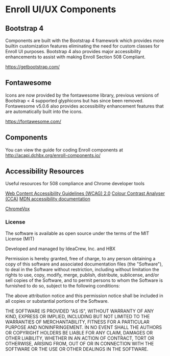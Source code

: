 # Enroll UI/UX Components

## Bootstrap 4

Components are built with the Bootstrap 4 framework which provides more builtin customization features eliminating the need for custom classes for Enroll UI purposes.  Bootstrap 4 also provides major accessibility enhancements to assist with making Enroll Section 508 Compliant.

https://getbootstrap.com/

## Fontawesome

Icons are now provided by the fontawesome library, previous versions of Bootstrap < 4 supported glyphicons but has since been removed.  Fontawesome v5.0.6 also provides accessibility enhancement features that are automatically built into the icons.

https://fontawesome.com/

## Components

You can view the guide for coding Enroll components at http://acapi.dchbx.org/enroll-components.io/

## Accessibility Resources

Useful resources for 508 compliance and Chrome developer tools

[Web Content Accessibility Guidelines (WCAG) 2.0](https://www.w3.org/TR/WCAG20/)
[Colour Contrast Analyser (CCA)](https://developer.paciellogroup.com/resources/contrastanalyser/)
[MDN accessibility documentation](https://developer.mozilla.org/en-US/docs/Web/Accessibility)

[ChromeVox](https://chrome.google.com/webstore/detail/chromevox/kgejglhpjiefppelpmljglcjbhoiplfn) 


### License

The software is available as open source under the terms of the MIT License (MIT)

Developed and managed by IdeaCrew, Inc. and HBX

Permission is hereby granted, free of charge, to any person obtaining a copy
of this software and associated documentation files (the "Software"), to deal
in the Software without restriction, including without limitation the rights
to use, copy, modify, merge, publish, distribute, sublicense, and/or sell
copies of the Software, and to permit persons to whom the Software is
furnished to do so, subject to the following conditions:

The above attribution notice and this permission notice shall be included in
all copies or substantial portions of the Software.

THE SOFTWARE IS PROVIDED "AS IS", WITHOUT WARRANTY OF ANY KIND, EXPRESS OR
IMPLIED, INCLUDING BUT NOT LIMITED TO THE WARRANTIES OF MERCHANTABILITY,
FITNESS FOR A PARTICULAR PURPOSE AND NONINFRINGEMENT. IN NO EVENT SHALL THE
AUTHORS OR COPYRIGHT HOLDERS BE LIABLE FOR ANY CLAIM, DAMAGES OR OTHER
LIABILITY, WHETHER IN AN ACTION OF CONTRACT, TORT OR OTHERWISE, ARISING FROM,
OUT OF OR IN CONNECTION WITH THE SOFTWARE OR THE USE OR OTHER DEALINGS IN
THE SOFTWARE.